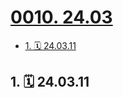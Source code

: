 # [0010. 24.03](https://github.com/tnotesjs/TNotes.footprints/tree/main/notes/0010.%2024.03)

<!-- region:toc -->

- [1. 🗓 24.03.11](#1--240311)

<!-- endregion:toc -->

## 1. 🗓 24.03.11

<Footprints :times="[2024, 3, 11, 22, 25]">
  <template #text-area>
    <p>第一次在派出所吃烧烤</p>
    <p>听朋友说是她的朋友因网恋被骗 💰</p>
    <p>在走申请立案的流程</p>
  </template>
  <template #image-list="{ openModal }">
    <img src="https://cdn.jsdelivr.net/gh/tnotesjs/imgs@main/2025-01-12-17-44-46.png" @click="openModal(0)"/>
    <img src="https://cdn.jsdelivr.net/gh/tnotesjs/imgs@main/2025-01-12-17-44-58.png" @click="openModal(1)"/>
    <img src="https://cdn.jsdelivr.net/gh/tnotesjs/imgs@main/2025-01-12-17-45-04.png" @click="openModal(2)"/>
  </template>
</Footprints>
